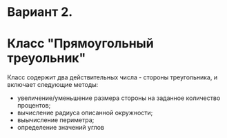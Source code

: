 # Вариант 2.

# Класс "Прямоугольный треуольник"

Класс содержит два действительных числа - стороны треугольника, и включает следующие методы:
- увеличение/уменьшение размера стороны на заданное количество процентов;
- вычисление радиуса описанной окружности;
- выычисление периметра;
- определение значений углов
